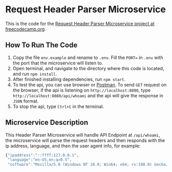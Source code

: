 # Request Header Parser Microservice

This is the code for the [Request Header Parser Microservice project at freecodecamp.org](https://www.freecodecamp.org/learn/apis-and-microservices/apis-and-microservices-projects/request-header-parser-microservice).

## How To Run The Code
1. Copy the file `env.example` and rename to `.env`. Fill the `PORT=` in `.env` with the port that the microservice will listen to.
2. Open terminal, and navigate to the directory where this code is located, and run `npm install`.
3. After finished installing dependencies, run `npm start`.
4. To test the api, you can use browser or [Postman](https://www.postman.com/downloads/). To send `GET` request on the browser, if the api is listening on `http://localhost:8080`, type `http://localhost:8080/api/whoami` and the api will give the response in `JSON` format.
5. To stop the api, type `Ctrl+C` in the terminal.

## Microservice Description
This Header Parser Microservice will handle API Endpoint at `/api/whoami`, the microservice will parse the request headers and then responds with the ip address, language, and then the user agent info, for example:
```Javascript
{"ipaddress":"::ffff:127.0.0.1",
 "language":"en-US,en;q=0.5",
 "software":"Mozilla/5.0 (Windows NT 10.0; Win64; x64; rv:108.0) Gecko/20100101 Firefox/108.0"}
```